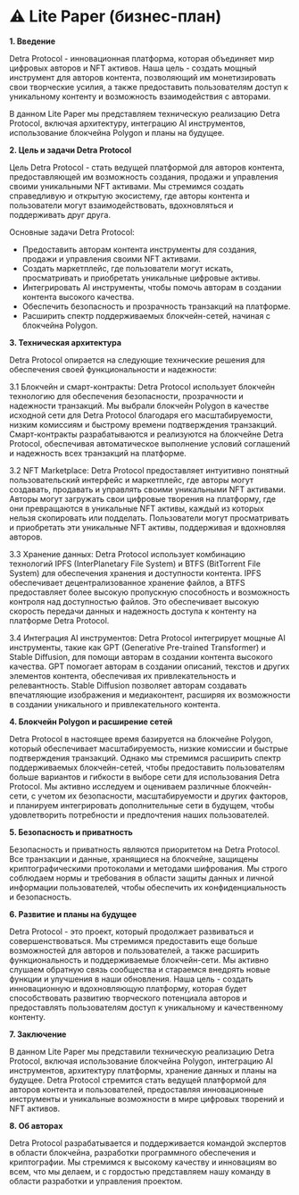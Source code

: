 # ⚠ Lite Paper (бизнес-план)

**1. Введение**

Detra Protocol - инновационная платформа, которая объединяет мир цифровых авторов и NFT активов. Наша цель - создать мощный инструмент для авторов контента, позволяющий им монетизировать свои творческие усилия, а также предоставить пользователям доступ к уникальному контенту и возможность взаимодействия с авторами.

В данном Lite Paper мы представляем техническую реализацию Detra Protocol, включая архитектуру, интеграцию AI инструментов, использование блокчейна Polygon и планы на будущее.

**2. Цель и задачи Detra Protocol**

Цель Detra Protocol - стать ведущей платформой для авторов контента, предоставляющей им возможность создания, продажи и управления своими уникальными NFT активами. Мы стремимся создать справедливую и открытую экосистему, где авторы контента и пользователи могут взаимодействовать, вдохновляться и поддерживать друг друга.

Основные задачи Detra Protocol:

* Предоставить авторам контента инструменты для создания, продажи и управления своими NFT активами.
* Создать маркетплейс, где пользователи могут искать, просматривать и приобретать уникальные цифровые активы.
* Интегрировать AI инструменты, чтобы помочь авторам в создании контента высокого качества.
* Обеспечить безопасность и прозрачность транзакций на платформе.
* Расширить спектр поддерживаемых блокчейн-сетей, начиная с блокчейна Polygon.

**3. Техническая архитектура**

Detra Protocol опирается на следующие технические решения для обеспечения своей функциональности и надежности:

3.1 Блокчейн и смарт-контракты: Detra Protocol использует блокчейн технологию для обеспечения безопасности, прозрачности и надежности транзакций. Мы выбрали блокчейн Polygon в качестве исходной сети для Detra Protocol благодаря его масштабируемости, низким комиссиям и быстрому времени подтверждения транзакций. Смарт-контракты разрабатываются и реализуются на блокчейне Detra Protocol, обеспечивая автоматическое выполнение условий соглашений и надежность всех транзакций на платформе.

3.2 NFT Marketplace: Detra Protocol предоставляет интуитивно понятный пользовательский интерфейс и маркетплейс, где авторы могут создавать, продавать и управлять своими уникальными NFT активами. Авторы могут загружать свои цифровые творения на платформу, где они превращаются в уникальные NFT активы, каждый из которых нельзя скопировать или подделать. Пользователи могут просматривать и приобретать эти уникальные NFT активы, поддерживая и вдохновляя авторов.

3.3 Хранение данных: Detra Protocol использует комбинацию технологий IPFS (InterPlanetary File System) и BTFS (BitTorrent File System) для обеспечения хранения и доступности контента. IPFS обеспечивает децентрализованное хранение файлов, а BTFS предоставляет более высокую пропускную способность и возможность контроля над доступностью файлов. Это обеспечивает высокую скорость передачи данных и надежность доступа к контенту на платформе Detra Protocol.

3.4 Интеграция AI инструментов: Detra Protocol интегрирует мощные AI инструменты, такие как GPT (Generative Pre-trained Transformer) и Stable Diffusion, для помощи авторам в создании контента высокого качества. GPT помогает авторам в создании описаний, текстов и других элементов контента, обеспечивая их привлекательность и релевантность. Stable Diffusion позволяет авторам создавать впечатляющие изображения и медиаконтент, расширяя их возможности в создании уникального и привлекательного контента.

**4. Блокчейн Polygon и расширение сетей**

Detra Protocol в настоящее время базируется на блокчейне Polygon, который обеспечивает масштабируемость, низкие комиссии и быстрые подтверждения транзакций. Однако мы стремимся расширить спектр поддерживаемых блокчейн-сетей, чтобы предоставить пользователям больше вариантов и гибкости в выборе сети для использования Detra Protocol. Мы активно исследуем и оцениваем различные блокчейн-сети, с учетом их безопасности, масштабируемости и других факторов, и планируем интегрировать дополнительные сети в будущем, чтобы удовлетворить потребности и предпочтения наших пользователей.

**5. Безопасность и приватность**

Безопасность и приватность являются приоритетом на Detra Protocol. Все транзакции и данные, хранящиеся на блокчейне, защищены криптографическими протоколами и методами шифрования. Мы строго соблюдаем нормы и требования в области защиты данных и личной информации пользователей, чтобы обеспечить их конфиденциальность и безопасность.

**6. Развитие и планы на будущее**

Detra Protocol - это проект, который продолжает развиваться и совершенствоваться. Мы стремимся предоставить еще больше возможностей для авторов и пользователей, а также расширить функциональность и поддерживаемые блокчейн-сети. Мы активно слушаем обратную связь сообщества и стараемся внедрять новые функции и улучшения в наши обновления. Наша цель - создать инновационную и вдохновляющую платформу, которая будет способствовать развитию творческого потенциала авторов и предоставлять пользователям доступ к уникальному и качественному контенту.

**7. Заключение**

В данном Lite Paper мы представили техническую реализацию Detra Protocol, включая использование блокчейна Polygon, интеграцию AI инструментов, архитектуру платформы, хранение данных и планы на будущее. Detra Protocol стремится стать ведущей платформой для авторов контента и пользователей, предоставляя инновационные инструменты и уникальные возможности в мире цифровых творений и NFT активов.

**8. Об авторах**

Detra Protocol разрабатывается и поддерживается командой экспертов в области блокчейна, разработки программного обеспечения и криптографии. Мы стремимся к высокому качеству и инновациям во всем, что мы делаем, и с гордостью представляем нашу команду в области разработки и управления проектом.
